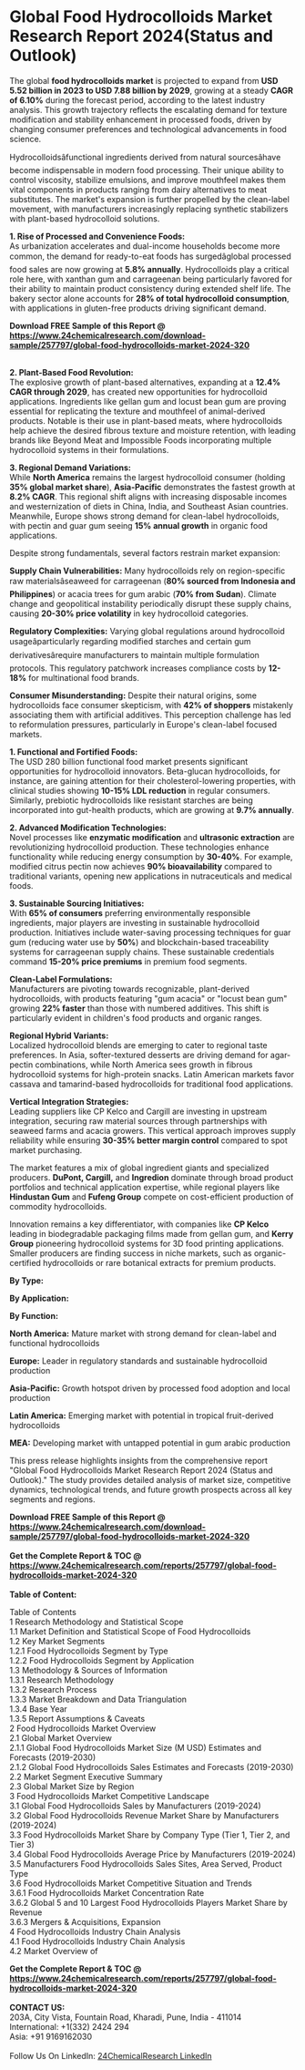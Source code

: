 <h1>Global Food Hydrocolloids Market Research Report 2024(Status and Outlook)</h1><p>The global <strong>food hydrocolloids market</strong> is projected to expand from <strong>USD 5.52 billion in 2023 to USD 7.88 billion by 2029</strong>, growing at a steady <strong>CAGR of 6.10%</strong> during the forecast period, according to the latest industry analysis. This growth trajectory reflects the escalating demand for texture modification and stability enhancement in processed foods, driven by changing consumer preferences and technological advancements in food science.</p><p>Hydrocolloidsâfunctional ingredients derived from natural sourcesâhave become indispensable in modern food processing. Their unique ability to control viscosity, stabilize emulsions, and improve mouthfeel makes them vital components in products ranging from dairy alternatives to meat substitutes. The market's expansion is further propelled by the clean-label movement, with manufacturers increasingly replacing synthetic stabilizers with plant-based hydrocolloid solutions.</p><p><strong>1. Rise of Processed and Convenience Foods:</strong><br>
As urbanization accelerates and dual-income households become more common, the demand for ready-to-eat foods has surgedâglobal processed food sales are now growing at <strong>5.8% annually</strong>. Hydrocolloids play a critical role here, with xanthan gum and carrageenan being particularly favored for their ability to maintain product consistency during extended shelf life. The bakery sector alone accounts for <strong>28% of total hydrocolloid consumption</strong>, with applications in gluten-free products driving significant demand.</p><div><b>Download FREE Sample of this Report @ 
            <a href="https://www.24chemicalresearch.com/download-sample/257797/global-food-hydrocolloids-market-2024-320">
            https://www.24chemicalresearch.com/download-sample/257797/global-food-hydrocolloids-market-2024-320</a></b></div><br><p><strong>2. Plant-Based Food Revolution:</strong><br>
The explosive growth of plant-based alternatives, expanding at a <strong>12.4% CAGR through 2029</strong>, has created new opportunities for hydrocolloid applications. Ingredients like gellan gum and locust bean gum are proving essential for replicating the texture and mouthfeel of animal-derived products. Notable is their use in plant-based meats, where hydrocolloids help achieve the desired fibrous texture and moisture retention, with leading brands like Beyond Meat and Impossible Foods incorporating multiple hydrocolloid systems in their formulations.</p><p><strong>3. Regional Demand Variations:</strong><br>
While <strong>North America</strong> remains the largest hydrocolloid consumer (holding <strong>35% global market share</strong>), <strong>Asia-Pacific</strong> demonstrates the fastest growth at <strong>8.2% CAGR</strong>. This regional shift aligns with increasing disposable incomes and westernization of diets in China, India, and Southeast Asian countries. Meanwhile, Europe shows strong demand for clean-label hydrocolloids, with pectin and guar gum seeing <strong>15% annual growth</strong> in organic food applications.</p><p>Despite strong fundamentals, several factors restrain market expansion:</p><p><strong>Supply Chain Vulnerabilities:</strong> Many hydrocolloids rely on region-specific raw materialsâseaweed for carrageenan (<strong>80% sourced from Indonesia and Philippines</strong>) or acacia trees for gum arabic (<strong>70% from Sudan</strong>). Climate change and geopolitical instability periodically disrupt these supply chains, causing <strong>20-30% price volatility</strong> in key hydrocolloid categories.</p><p><strong>Regulatory Complexities:</strong> Varying global regulations around hydrocolloid usageâparticularly regarding modified starches and certain gum derivativesârequire manufacturers to maintain multiple formulation protocols. This regulatory patchwork increases compliance costs by <strong>12-18%</strong> for multinational food brands.</p><p><strong>Consumer Misunderstanding:</strong> Despite their natural origins, some hydrocolloids face consumer skepticism, with <strong>42% of shoppers</strong> mistakenly associating them with artificial additives. This perception challenge has led to reformulation pressures, particularly in Europe's clean-label focused markets.</p><p><strong>1. Functional and Fortified Foods:</strong><br>
The USD 280 billion functional food market presents significant opportunities for hydrocolloid innovators. Beta-glucan hydrocolloids, for instance, are gaining attention for their cholesterol-lowering properties, with clinical studies showing <strong>10-15% LDL reduction</strong> in regular consumers. Similarly, prebiotic hydrocolloids like resistant starches are being incorporated into gut-health products, which are growing at <strong>9.7% annually</strong>.</p><p><strong>2. Advanced Modification Technologies:</strong><br>
Novel processes like <strong>enzymatic modification</strong> and <strong>ultrasonic extraction</strong> are revolutionizing hydrocolloid production. These technologies enhance functionality while reducing energy consumption by <strong>30-40%</strong>. For example, modified citrus pectin now achieves <strong>90% bioavailability</strong> compared to traditional variants, opening new applications in nutraceuticals and medical foods.</p><p><strong>3. Sustainable Sourcing Initiatives:</strong><br>
With <strong>65% of consumers</strong> preferring environmentally responsible ingredients, major players are investing in sustainable hydrocolloid production. Initiatives include water-saving processing techniques for guar gum (reducing water use by <strong>50%</strong>) and blockchain-based traceability systems for carrageenan supply chains. These sustainable credentials command <strong>15-20% price premiums</strong> in premium food segments.</p><p><strong>Clean-Label Formulations:</strong><br>
	Manufacturers are pivoting towards recognizable, plant-derived hydrocolloids, with products featuring "gum acacia" or "locust bean gum" growing <strong>22% faster</strong> than those with numbered additives. This shift is particularly evident in children's food products and organic ranges.</p><p><strong>Regional Hybrid Variants:</strong><br>
	Localized hydrocolloid blends are emerging to cater to regional taste preferences. In Asia, softer-textured desserts are driving demand for agar-pectin combinations, while North America sees growth in fibrous hydrocolloid systems for high-protein snacks. Latin American markets favor cassava and tamarind-based hydrocolloids for traditional food applications.</p><p><strong>Vertical Integration Strategies:</strong><br>
	Leading suppliers like CP Kelco and Cargill are investing in upstream integration, securing raw material sources through partnerships with seaweed farms and acacia growers. This vertical approach improves supply reliability while ensuring <strong>30-35% better margin control</strong> compared to spot market purchasing.</p><p>The market features a mix of global ingredient giants and specialized producers. <strong>DuPont, Cargill,</strong> and <strong>Ingredion</strong> dominate through broad product portfolios and technical application expertise, while regional players like <strong>Hindustan Gum</strong> and <strong>Fufeng Group</strong> compete on cost-efficient production of commodity hydrocolloids.</p><p>Innovation remains a key differentiator, with companies like <strong>CP Kelco</strong> leading in biodegradable packaging films made from gellan gum, and <strong>Kerry Group</strong> pioneering hydrocolloid systems for 3D food printing applications. Smaller producers are finding success in niche markets, such as organic-certified hydrocolloids or rare botanical extracts for premium products.</p><p><strong>By Type:</strong></p><p><strong>By Application:</strong></p><p><strong>By Function:</strong></p><p><strong>North America:</strong> Mature market with strong demand for clean-label and functional hydrocolloids</p><p><strong>Europe:</strong> Leader in regulatory standards and sustainable hydrocolloid production</p><p><strong>Asia-Pacific:</strong> Growth hotspot driven by processed food adoption and local production</p><p><strong>Latin America:</strong> Emerging market with potential in tropical fruit-derived hydrocolloids</p><p><strong>MEA:</strong> Developing market with untapped potential in gum arabic production</p><p>This press release highlights insights from the comprehensive report "Global Food Hydrocolloids Market Research Report 2024 (Status and Outlook)." The study provides detailed analysis of market size, competitive dynamics, technological trends, and future growth prospects across all key segments and regions.</p><div><b>Download FREE Sample of this Report @ 
            <a href="https://www.24chemicalresearch.com/download-sample/257797/global-food-hydrocolloids-market-2024-320">
            https://www.24chemicalresearch.com/download-sample/257797/global-food-hydrocolloids-market-2024-320</a></b></div><br><div><b>Get the Complete Report & TOC @ 
            <a href="https://www.24chemicalresearch.com/reports/257797/global-food-hydrocolloids-market-2024-320">
            https://www.24chemicalresearch.com/reports/257797/global-food-hydrocolloids-market-2024-320</a></b></div><br>
            <b>Table of Content:</b><p>Table of Contents<br />
1 Research Methodology and Statistical Scope<br />
1.1 Market Definition and Statistical Scope of Food Hydrocolloids<br />
1.2 Key Market Segments<br />
1.2.1 Food Hydrocolloids Segment by Type<br />
1.2.2 Food Hydrocolloids Segment by Application<br />
1.3 Methodology & Sources of Information<br />
1.3.1 Research Methodology<br />
1.3.2 Research Process<br />
1.3.3 Market Breakdown and Data Triangulation<br />
1.3.4 Base Year<br />
1.3.5 Report Assumptions & Caveats<br />
2 Food Hydrocolloids Market Overview<br />
2.1 Global Market Overview<br />
2.1.1 Global Food Hydrocolloids Market Size (M USD) Estimates and Forecasts (2019-2030)<br />
2.1.2 Global Food Hydrocolloids Sales Estimates and Forecasts (2019-2030)<br />
2.2 Market Segment Executive Summary<br />
2.3 Global Market Size by Region<br />
3 Food Hydrocolloids Market Competitive Landscape<br />
3.1 Global Food Hydrocolloids Sales by Manufacturers (2019-2024)<br />
3.2 Global Food Hydrocolloids Revenue Market Share by Manufacturers (2019-2024)<br />
3.3 Food Hydrocolloids Market Share by Company Type (Tier 1, Tier 2, and Tier 3)<br />
3.4 Global Food Hydrocolloids Average Price by Manufacturers (2019-2024)<br />
3.5 Manufacturers Food Hydrocolloids Sales Sites, Area Served, Product Type<br />
3.6 Food Hydrocolloids Market Competitive Situation and Trends<br />
3.6.1 Food Hydrocolloids Market Concentration Rate<br />
3.6.2 Global 5 and 10 Largest Food Hydrocolloids Players Market Share by Revenue<br />
3.6.3 Mergers & Acquisitions, Expansion<br />
4 Food Hydrocolloids Industry Chain Analysis<br />
4.1 Food Hydrocolloids Industry Chain Analysis<br />
4.2 Market Overview of</p><div><b>Get the Complete Report & TOC @ 
            <a href="https://www.24chemicalresearch.com/reports/257797/global-food-hydrocolloids-market-2024-320">
            https://www.24chemicalresearch.com/reports/257797/global-food-hydrocolloids-market-2024-320</a></b></div><br><b>CONTACT US:</b><br>
            203A, City Vista, Fountain Road, Kharadi, Pune, India - 411014<br>
            International: +1(332) 2424 294<br>
            Asia: +91 9169162030 <br><br>
            Follow Us On LinkedIn: <a href="https://www.linkedin.com/company/24chemicalresearch/">24ChemicalResearch LinkedIn</a>